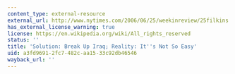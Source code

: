 ```yaml
---
content_type: external-resource
external_url: http://www.nytimes.com/2006/06/25/weekinreview/25filkins.html?fta=y&_r=0
has_external_license_warning: true
license: https://en.wikipedia.org/wiki/All_rights_reserved
status: ''
title: 'Solution: Break Up Iraq; Reality: It''s Not So Easy'
uid: a3fd9691-2fc7-482c-aa15-33c92db46546
wayback_url: ''
---
```

